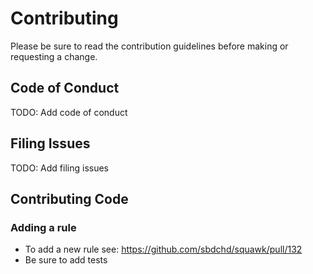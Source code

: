 # Contributing

Please be sure to read the contribution guidelines before making or requesting a change.

## Code of Conduct

TODO: Add code of conduct

## Filing Issues

TODO: Add filing issues

## Contributing Code

### Adding a rule

- To add a new rule see: https://github.com/sbdchd/squawk/pull/132
- Be sure to add tests
